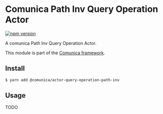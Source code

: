 # Comunica Path Inv Query Operation Actor

[![npm version](https://badge.fury.io/js/%40comunica%2Factor-query-operation-path-inv.svg)](https://www.npmjs.com/package/@comunica/actor-query-operation-path-inv)

A comunica Path Inv Query Operation Actor.

This module is part of the [Comunica framework](https://github.com/comunica/comunica).

## Install

```bash
$ yarn add @comunica/actor-query-operation-path-inv
```

## Usage

TODO
